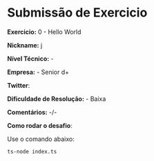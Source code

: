 # Submissão de Exercicio

**Exercicio:** 0 - Hello World

**Nickname:** j

**Nível Técnico:** - 

**Empresa:** - Senior d+

**Twitter**:

**Dificuldade de Resolução:** - Baixa

**Comentários:** -/-

**Como rodar o desafio**:

Use o comando abaixo:
```bash
ts-node index.ts
```
